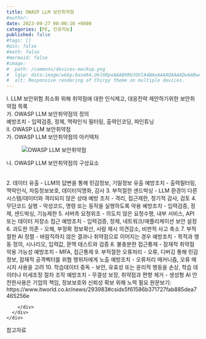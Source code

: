 ```yaml
---
title: OWASP LLM 보안취약점
#author: 
date: 2023-09-27 00:00:10 +0800
categories: [PE, 인공지능]
published: false
#tags: []
#pin: false
#math: false
#mermaid: false
#image:
#  path: /commons/devices-mockup.png
#  lqip: data:image/webp;base64,UklGRpoAAABXRUJQVlA4WAoAAAAQAAAADwAABwAAQUxQSDIAAAARL0AmbZurmr57yyIiqE8oiG0bejIYEQTgqiDA9vqnsUSI6H+oAERp2HZ65qP/VIAWAFZQOCBCAAAA8AEAnQEqEAAIAAVAfCWkAALp8sF8rgRgAP7o9FDvMCkMde9PK7euH5M1m6VWoDXf2FkP3BqV0ZYbO6NA/VFIAAAA
#  alt: Responsive rendering of Chirpy theme on multiple devices.
---
```


<div class="post-wrap">
  <div class="para">
    <div class="para-title">
      I. LLM 보안위험 최소화 위해 취약점에 대한 인식제고, 대응전략 제안하기위한 보안취약점 목록
    </div>
    <div class="para-cntnt">
      <div class="para">
        <div class="para-title">
          가. OWASP LLM 보안취약점의 정의
        </div>
        <div class="para-cntnt">
              예방조치 - 입력검증, 정제, 맥락인식 필터링, 출력인코딩, 파인튜닝
        </div>
      </div>
    </div>
  </div>
  
  <div class="para">
    <div class="para-title">
      II. OWASP LLM 보안취약점
    </div>
    <div class="para-cntnt">
      <div class="para">
        <div class="para-title">
          가. OWASP LLM 보안취약점의 아키텍처
        </div>
        <div class="para-cntnt">
          <figure class="post-figure">
            <img src="/assets/img/posts/OWASP-LLM-보안취약점.png" alt="OWASP LLM 보안취약점">
<!--            <figcaption>Source: Unveiling the Metaverse: Exploring Emerging Trends, Multifaceted Perspectives, and Future Challenges</figcaption>-->
          </figure>
        </div>
      </div>
      <div class="para">
        <div class="para-title">
          나. OWASP LLM 보안취약점의 구성요소
        </div>
        <div class="para-cntnt">
          <table class="post-table">
          </table>
            2. 데이터 유출 - LLM의 답변을 통해 민감정보, 기밀정보 유출
    예방조치 - 출력필터링, 맥락인식, 차등정보보호, 데이터익명화, 감사
  3. 부적절한 샌드박싱  - LLM 환경이 다른 시스템/데이터와 격리되지 않은 상태
    예방 조치 - 격리, 접근제한, 정기적 감사, 검토
  4. 무단코드 실행 - 악성코드, 명령 또는 동작을 실행하도록 악용
    예방조치 - 입력검증, 정제, 샌드박싱, 기능제한
  5. 서버측 요청위조 - 의도치 않은 요청수행, 내부 서비스, API 또는 데이터 저장소 접근
    예방조치 - 입력검증, 정제, 네트워크/애플리케이션 보안 설정
  6. 과도한 의존 - 오해, 부정확 정보확산, 사람 제시 의견감소, 비판적 사고 축소 
  7. 부적절한 AI 정렬 - 바람직하지 않은 결과나 취약점으로 이어지는 경우
    예방조치 - 목적과 행동 정의, 시나리오, 입력값, 문맥 테스트와 검증
  8. 불충분한 접근통제 - 잠재적 취약점 악용 가능성
    예방조치 - MFA, 접근통제
  9. 부적절한 오류처리 - 오류, 디버깅 통해 민감정보, 잠재적 공격벡터를 위협 행위자에게 노출
    예방조치 - 오류처리 메커니즘, 오류 메시지 사용을 고려
  10. 학습데이터 중독 - 보안, 유효성 또는 윤리적 행동을 손상, 학습 데이터나 미세조정 절차 조작
    예방조치 - 무결성 보장, 취약점과 편향 제거
- 생성형 AI 안전한사용은 기업의 책임, 정보보호와 신뢰성 확보 위해 노력 필요
원문보기:
https://www.itworld.co.kr/news/293983#csidx5f61586b371727fab885dea7465256e 

        </div>
      </div>
    </div>
  </div>

  <div class="refr-wrap">
    <div class="refr-title">
        참고자료
    </div>
    <ol class="refr-list">
    <!--    <li>(나현식, 최대선) <a target="_blank" href="https://scienceon.kisti.re.kr/commons/util/originalView.do?cn=JAKO202225948430499&oCn=JAKO202225948430499&dbt=JAKO&journal=NJOU00291864">메타버스 보안 위협 요소 및 대응 방안 검토</a></li>-->
    <!--    <li>(M. Uddin, S. Manickam, H. Ullah, M. Obaidat and A. Dandoush) <a target="_blank" href="https://ieeexplore.ieee.org/abstract/document/10138386">Unveiling the Metaverse: Exploring Emerging Trends, Multifaceted Perspectives, and Future Challenges</a></li>-->
    </ol>
  </div>
</div>
